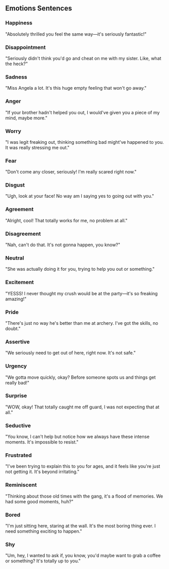 ## Emotions Sentences

### Happiness
"Absolutely thrilled you feel the same way—it's seriously fantastic!"

### Disappointment
"Seriously didn't think you'd go and cheat on me with my sister. Like, what the heck?"

### Sadness
"Miss Angela a lot. It's this huge empty feeling that won't go away."

### Anger
"If your brother hadn't helped you out, I would've given you a piece of my mind, maybe more."

### Worry
"I was legit freaking out, thinking something bad might've happened to you. It was really stressing me out."

### Fear
"Don't come any closer, seriously! I'm really scared right now."

### Disgust
"Ugh, look at your face! No way am I saying yes to going out with you."

### Agreement
"Alright, cool! That totally works for me, no problem at all."

### Disagreement
"Nah, can't do that. It's not gonna happen, you know?"

### Neutral
"She was actually doing it for you, trying to help you out or something."

### Excitement
"YESSS! I never thought my crush would be at the party—it's so freaking amazing!"

### Pride
"There's just no way he's better than me at archery. I've got the skills, no doubt."

### Assertive
"We seriously need to get out of here, right now. It's not safe."

### Urgency
"We gotta move quickly, okay? Before someone spots us and things get really bad!"

### Surprise
"WOW, okay! That totally caught me off guard, I was not expecting that at all."

### Seductive
"You know, I can't help but notice how we always have these intense moments. It's impossible to resist."

### Frustrated
"I've been trying to explain this to you for ages, and it feels like you're just not getting it. It's beyond irritating."

### Reminiscent
"Thinking about those old times with the gang, it's a flood of memories. We had some good moments, huh?"

### Bored
"I'm just sitting here, staring at the wall. It's the most boring thing ever. I need something exciting to happen."

### Shy
"Um, hey, I wanted to ask if, you know, you'd maybe want to grab a coffee or something? It's totally up to you."


